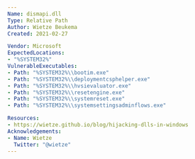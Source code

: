 ```yaml
---
Name: dismapi.dll
Type: Relative Path
Author: Wietze Beukema
Created: 2021-02-27

Vendor: Microsoft
ExpectedLocations:
- "%SYSTEM32%"
VulnerableExecutables:
- Path: "%SYSTEM32%\\bootim.exe"
- Path: "%SYSTEM32%\\deploymentcsphelper.exe"
- Path: "%SYSTEM32%\\hvsievaluator.exe"
- Path: "%SYSTEM32%\\resetengine.exe"
- Path: "%SYSTEM32%\\systemreset.exe"
- Path: "%SYSTEM32%\\systemsettingsadminflows.exe"

Resources:
- https://wietze.github.io/blog/hijacking-dlls-in-windows
Acknowledgements:
- Name: Wietze
  Twitter: "@wietze"
---
```

